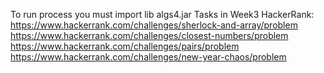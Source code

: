 To run process you must import lib algs4.jar
Tasks in Week3 HackerRank:
https://www.hackerrank.com/challenges/sherlock-and-array/problem
https://www.hackerrank.com/challenges/closest-numbers/problem
https://www.hackerrank.com/challenges/pairs/problem
https://www.hackerrank.com/challenges/new-year-chaos/problem

